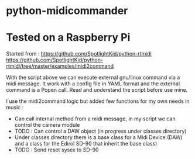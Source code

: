 # python-midicommander

# Tested on a Raspberry Pi

Started from : https://github.com/SpotlightKid/python-rtmidi
https://github.com/SpotlightKid/python-rtmidi/tree/master/examples/midi2command

With the script above we can execute external gnu/linux command via a midi message. 
It work with a config file in YAML format and the external command is a Popen call.
Read and understand the script before use mine.

I use the midi2command logic but added few functions for my own needs in music :
  - Can call internal method from a midi message, in my script we can control the camera module
  - TODO : Can control a DAW object (in progress under classes directory)
  - Under classes directory there is a base class for a Midi Device (DAW) and a class for the Edirol SD-90 that inherit the base class)
  - TODO : Send reset sysex to SD-90
